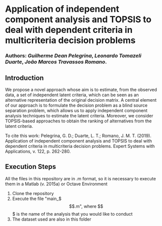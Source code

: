 # Application of independent component analysis and TOPSIS to deal with dependent criteria in multicriteria decision problems

### Authors: *Guilherme Dean Pelegrina*, *Leonardo Tomazeli Duarte*, *João Marcos Travassos Romano*. 

## Introduction

We propose a novel approach whose aim is to estimate, from the observed data, a set of independent latent criteria, which can be seen as an alternative representation of the original decision matrix. A central element of our approach is to formulate the decision problem as a blind source separation problem, which allows us to apply independent component analysis techniques to estimate the latent criteria. Moreover, we consider TOPSIS-based approaches to obtain the ranking of alternatives from the latent criteria. 

To cite this work: Pelegrina, G. D.; Duarte, L. T.; Romano, J. M. T. (2019). Application of independent component analysis and TOPSIS to deal with dependent criteria in multicriteria decision problems. Expert Systems with Applications, v. 122, p. 262-280.

## Execution Steps

All the files in this repository are in .m format, so it is necessary to execute them in a Matlab (v. 2015a) or Octave Environment

1) Clone the repository 
2) Execute the file "main_$$$.m", where $$$ is the name of the analysis that you would like to conduct
3) The dataset used are also in this folder
